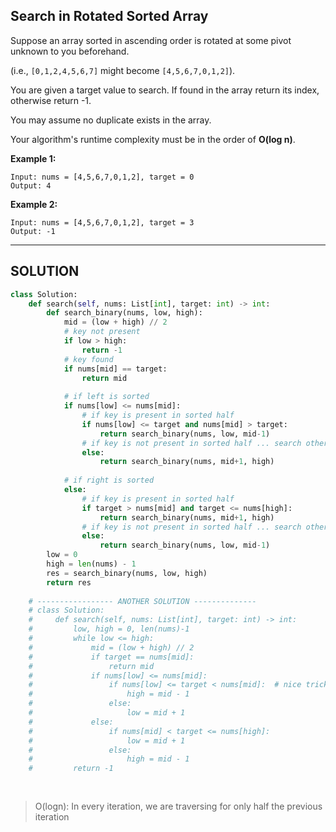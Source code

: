 ## Search in Rotated Sorted Array

Suppose an array sorted in ascending order is rotated at some pivot unknown to you beforehand.

(i.e., `[0,1,2,4,5,6,7]` might become `[4,5,6,7,0,1,2]`).

You are given a target value to search. If found in the array return its index, otherwise return -1.

You may assume no duplicate exists in the array.

Your algorithm's runtime complexity must be in the order of __O(log n)__.

__Example 1:__
```
Input: nums = [4,5,6,7,0,1,2], target = 0
Output: 4
```

__Example 2:__
```
Input: nums = [4,5,6,7,0,1,2], target = 3
Output: -1
```

---

## SOLUTION

```python
class Solution:
    def search(self, nums: List[int], target: int) -> int:
        def search_binary(nums, low, high):
            mid = (low + high) // 2
            # key not present
            if low > high:
                return -1
            # key found
            if nums[mid] == target:
                return mid
            
            # if left is sorted
            if nums[low] <= nums[mid]:
                # if key is present in sorted half
                if nums[low] <= target and nums[mid] > target:
                    return search_binary(nums, low, mid-1)
                # if key is not present in sorted half ... search other half
                else:
                    return search_binary(nums, mid+1, high)
                
            # if right is sorted
            else:
                # if key is present in sorted half
                if target > nums[mid] and target <= nums[high]:
                    return search_binary(nums, mid+1, high)
                # if key is not present in sorted half ... search other half
                else:
                    return search_binary(nums, low, mid-1)
        low = 0
        high = len(nums) - 1
        res = search_binary(nums, low, high)
        return res
    
    # ----------------- ANOTHER SOLUTION --------------
    # class Solution:
    #     def search(self, nums: List[int], target: int) -> int:
    #         low, high = 0, len(nums)-1
    #         while low <= high:
    #             mid = (low + high) // 2
    #             if target == nums[mid]:
    #                 return mid
    #             if nums[low] <= nums[mid]:
    #                 if nums[low] <= target < nums[mid]:  # nice trick here
    #                     high = mid - 1
    #                 else:
    #                     low = mid + 1
    #             else:
    #                 if nums[mid] < target <= nums[high]:
    #                     low = mid + 1
    #                 else:
    #                     high = mid - 1
    #         return -1
                    
        
```

> O(logn): In every iteration, we are traversing for only half the previous iteration
